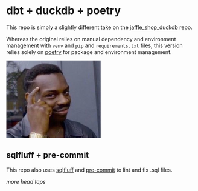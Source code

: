 # dbt + duckdb + poetry

This repo is simply a slightly different take on the
[jaffle_shop_duckdb](https://github.com/dbt-labs/jaffle_shop_duckdb) repo.

Whereas the original relies on manual dependency and environment management with `venv` and
 `pip` and `requirements.txt` files, this version relies solely on [poetry](https://python-poetry.org/)
for package and environment management.

![](assets/forehead-tap.jpg)

## sqlfluff + pre-commit
This repo also uses [sqlfluff](https://docs.sqlfluff.com/en/stable/index.html) and
[pre-commit](https://pre-commit.com/) to lint and fix .sql files.

*more head taps*
